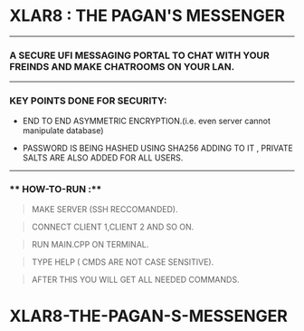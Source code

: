 # XLAR8 : THE PAGAN'S MESSENGER
-----------------------------------------------------------------------------------------------------------------------------------
### **A SECURE UFI MESSAGING  PORTAL TO CHAT  WITH YOUR FREINDS AND MAKE CHATROOMS ON YOUR LAN.**
-----------------------------------------------------------------------------------------------------------------------------------
 ### **KEY POINTS DONE FOR SECURITY:**

* END TO END  ASYMMETRIC ENCRYPTION.(i.e. even server cannot manipulate database)

* PASSWORD IS BEING HASHED USING SHA256 ADDING TO IT , PRIVATE SALTS ARE ALSO ADDED FOR ALL USERS.
-----------------------------------------------------------------------------------------------------------------------------------

### ** HOW-TO-RUN :**

 >MAKE  SERVER (SSH RECCOMANDED).

 >CONNECT CLIENT 1,CLIENT 2 AND SO ON.

 >RUN MAIN.CPP ON TERMINAL.

 >TYPE HELP ( CMDS ARE NOT CASE SENSITIVE).

 >AFTER THIS YOU WILL GET ALL NEEDED COMMANDS.
  # XLAR8-THE-PAGAN-S-MESSENGER
